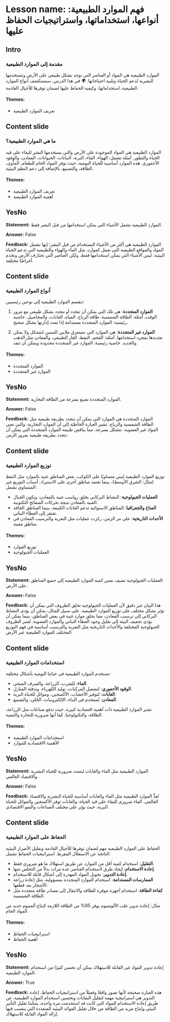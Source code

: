 # Lesson name: فهم الموارد الطبيعية: أنواعها، استخداماتها، واستراتيجيات الحفاظ عليها

## Intro

### مقدمة إلى الموارد الطبيعية

الموارد الطبيعية هي المواد أو العناصر التي توجد بشكل طبيعي على الأرض وتستخدمها البشرية لدعم الحياة وتلبية احتياجاتها. 🌍 في هذا الدرس، سنستكشف أنواع الموارد الطبيعية، استخداماتها، وكيفية الحفاظ عليها لضمان توفرها للأجيال القادمة.

#### **Themes:**
- تعريف الموارد الطبيعية

## Content slide

### ما هي الموارد الطبيعية؟

الموارد الطبيعية هي المواد الموجودة على الأرض والتي يستخدمها البشر للبقاء على قيد الحياة والتطور. أمثلة تشمل: الهواء، الماء، التربة، النباتات، الحيوانات، المعادن، والوقود الأحفوري. هذه الموارد أساسية للحياة اليومية، حيث توفر المواد الخام للطعام، المأوى، الطاقة، والتصنيع، بالإضافة إلى دعم النظم البيئية.

#### **Themes:**
- تعريف الموارد الطبيعية
- أهمية الموارد الطبيعية

## YesNo

**Statement:** الموارد الطبيعية تشمل الأشياء التي يمكن استخدامها من قبل البشر فقط.

**Answer:** False

**Feedback:**
الموارد الطبيعية هي أكثر من الأشياء اليستخدام من قبل البشر؛ إنها تشمل المواد والمواقع الطبيعية التي تعمل كموارد، مثل الماء والهواء والطبيعية التي تدعم الحياة البيئية. ليس الأشياء التي يمكن استخدامها فقط، ولكن العناصر التي تحتارف الأرض وتخدم أغراضًا مختلفة.


## Content slide

### أنواع الموارد الطبيعية

تنقسم الموارد الطبيعية إلى نوعين رئيسيين:

1. **الموارد المتجددة**: هي تلك التي يمكن أن تتجدد أو تتجدد بشكل طبيعي مع مرور الوقت. أمثلة: الطاقة الشمسية، طاقة الرياح، المياه، الغابات، والمحاصيل. خاصية رئيسية: الموارد المتجددة مستدامة إذا تمت إدارتها بشكل صحيح.

2. **الموارد غير المتجددة**: هي الموارد التي تستغرق ملايين السنين لتتشكل ولا يمكن تجديدها بمجرد استخدامها. أمثلة: الفحم، النفط، الغاز الطبيعي، والمعادن مثل الذهب والحديد. خاصية رئيسية: الموارد غير المتجددة محدودة ويمكن أن تنفد.

#### **Themes:**
- الموارد المتجددة
- الموارد غير المتجددة

## YesNo

**Statement:** الموارد المتجددة تصنع بسرعة من الطاقة النخارية.

**Answer:** False

**Feedback:**
الموارد المتجددة هي الموارد التي يمكن أن تتجدد بطريقة طبيعية مثل الطاقة الشمسية والرياح. تشير العبارة الخاطئة إلى أن الموارد النخارية، والتي تعني المواد غير العضوية، تتشكل بسرعة، مما يناقض طبيعة الموارد المتجددة التي يمكن أن تتجدد بطريقة طبيعية بمرور الزمن.


## Content slide

### توزيع الموارد الطبيعية

توزيع الموارد الطبيعية ليس متساويًا على الكوكب. بعض المناطق غنية بالموارد مثل النفط (مثال: الشرق الأوسط)، بينما تعتمد مناطق أخرى على الاستيراد. أسباب التوزيع غير المتساوي تشمل:

- **العمليات الجيولوجية**: النشاط البركاني يخلق رواسب غنية بالمعادن، وتكون الجبال الغنية بالمعادن نتيجة تحركات الصفائح التكتونية.
- **المناخ والجغرافيا**: المناطق الاستوائية تدعم الغابات الكثيفة، بينما المناطق الجافة تفتقر إلى الغطاء النباتي.
- **الأحداث التاريخية**: على مر الزمن، ركزت عمليات مثل التعرية والترسيب المعادن في مناطق معينة.

#### **Themes:**
- توزيع الموارد
- العمليات الجيولوجية

## YesNo

**Statement:** العمليات الجيولوجية تضيف نفس كمية الموارد الطبيعية إلى جميع المناطق على الأرض.

**Answer:** False

**Feedback:**
هذا البيان غير دقيق لأن العمليات الجيولوجية تخلق الظروف التي يمكن أن تؤثر بشكل مختلف على توزيع الموارد الطبيعية. على سبيل المثال، يمكن أن يؤدي النشاط البركاني إلى ترسيب المعادن، مما يخلق موارد غنية في بعض المناطق، بينما يمكن أن يؤدي تجفيف البيئة إلى تقليل وجود الغطاء النباتي والموارد العضوية. تُعتبر الظروف الجيولوجية المختلفة والأحداث التاريخية مثل التعرية والترسيب أساسية في فهم التوزيع المختلف للموارد الطبيعية عبر الأرض.


## Content slide

### استخدامات الموارد الطبيعية

تستخدم الموارد الطبيعية في حياتنا اليومية بأشكال مختلفة:

- **الماء**: للشرب، الزراعة، والصرف الصحي.
- **الوقود الأحفوري**: لتشغيل المركبات، توليد الكهرباء، وتدفئة المنازل.
- **الغابات**: لتوفير الأخشاب، الأكسجين، وموائل للحياة البرية.
- **المعادن**: تُستخدم في البناء، الإلكترونيات، الحُلي، والتصنيع.

تعتبر الموارد الطبيعية ذات أهمية اقتصادية كبيرة، حيث تدفع صناعات مثل الزراعة، الطاقة، والتكنولوجيا. كما أنها ضرورية للتجارة والتنمية.

#### **Themes:**
- استخدامات الموارد الطبيعية
- الأهمية الاقتصادية للموارد

## YesNo

**Statement:** الموارد الطبيعية مثل الماء والغابات ليست ضرورية للحياة البشرية والاقتصاد العالمي.

**Answer:** False

**Feedback:**
تُعدُّ الموارد الطبيعية مثل الماء والغابات أساسية للحياة البشرية والاقتصاد العالمي. الماء ضروري للبقاء على قيد الحياة، والغابات توفر الأكسجين والموائل للحياة البرية، حيث يؤثر على مختلف الصناعات والنمو الاقتصادي.


## Content slide

### الحفاظ على الموارد الطبيعية

الحفاظ على الموارد الطبيعية مهم لضمان توفرها للأجيال القادمة وتقليل الأضرار البيئية الناتجة عن الاستغلال المفرط. استراتيجيات الحفاظ تشمل:

- **التقليل**: استخدام كمية أقل من الموارد عن طريق استهلاك ما هو ضروري فقط.
- **إعادة الاستخدام**: إيجاد طرق لاستخدام العناصر عدة مرات بدلاً من التخلص منها.
- **إعادة التدوير**: تحويل المواد المهدرة إلى أشكال قابلة للاستخدام.
- **الممارسات المستدامة**: استخدام الموارد المتجددة بمسؤولية، مثل إعادة زراعة الأشجار بعد قطعها.
- **كفاءة الطاقة**: استخدام أجهزة موفرة للطاقة والانتقال إلى مصادر طاقة متجددة مثل الطاقة الشمسية.

مثال: إعادة تدوير علب الألومنيوم يوفر 95% من الطاقة اللازمة لإنتاج ألمنيوم جديد من المواد الخام.

#### **Themes:**
- استراتيجيات الحفاظ
- أهمية الحفاظ

## YesNo

**Statement:** إعادة تدوير المواد غير القابلة للاستهلاك يمكن أن تحسن كثيرًا من استخدام الموارد الطبيعية.

**Answer:** True

**Feedback:**
هذه العبارة صحيحة لأنها تصور واقعًا وفعيلاً من استراتيجيات الحفاظ. إعادة التدوير هي استراتيجية مهمة لتقليل النفايات وتحسين استخدام الموارد الطبيعية. عن طريق إعادة الاستخدام للمواد التي كانت قد استخدمت مرة واحدة، يمكننا تقليل التأثير البيئي وإنتاج مزيد من الطاقة من خلال تقليل الفوائد البيئية المتعددة التي يتسبب فيها إزالة المواد القابلة للاستهلاك.

